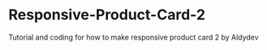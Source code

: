# Responsive-Product-Card-2
Tutorial and coding for how to make responsive product card 2 by Aldydev
